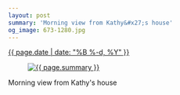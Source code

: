 ```yaml
---
layout: post
summary: 'Morning view from Kathy&#x27;s house'
og_image: 673-1280.jpg
---
```


<p>
 <time>
  <a href="/673">
   {{ page.date | date: "%B %-d, %Y" }}
  </a>
 </time>
 <a href="/673">
  <figure data-taken="8/26/2017">
   <img alt="{{ page.summary }}" sizes="(min-width: 700px) 50vw, calc(100vw - 2rem)" src="{{ site.assets_url }}/673-640.jpg" srcset="{{ site.assets_url }}/673-320.jpg 320w, {{ site.assets_url }}/673-640.jpg 640w, {{ site.assets_url }}/673-960.jpg 960w, {{ site.assets_url }}/673-1280.jpg 1280w"/>
  </figure>
 </a>
 <span>
  Morning view from Kathy's house
 </span>
</p>
